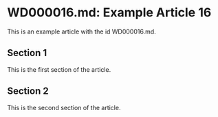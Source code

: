 # WD000016.md: Example Article 16

This is an example article with the id WD000016.md.
## Section 1

This is the first section of the article.
## Section 2

This is the second section of the article.
